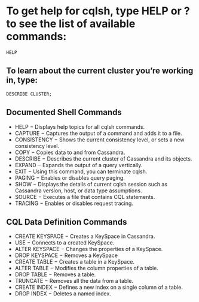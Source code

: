 # To get help for cqlsh, type HELP or ? to see the list of available commands:
```
HELP
```

## To learn about the current cluster you’re working in, type:
```
DESCRIBE CLUSTER;
```

## Documented Shell Commands
- HELP − Displays help topics for all cqlsh commands.
- CAPTURE − Captures the output of a command and adds it to a file.
- CONSISTENCY − Shows the current consistency level, or sets a new consistency level.
- COPY − Copies data to and from Cassandra.
- DESCRIBE − Describes the current cluster of Cassandra and its objects.
- EXPAND − Expands the output of a query vertically.
- EXIT − Using this command, you can terminate cqlsh.
- PAGING − Enables or disables query paging.
- SHOW − Displays the details of current cqlsh session such as Cassandra version, host, or data type assumptions.
- SOURCE − Executes a file that contains CQL statements.
- TRACING − Enables or disables request tracing.


## CQL Data Definition Commands
- CREATE KEYSPACE − Creates a KeySpace in Cassandra.
- USE − Connects to a created KeySpace.
- ALTER KEYSPACE − Changes the properties of a KeySpace.
- DROP KEYSPACE − Removes a KeySpace
- CREATE TABLE − Creates a table in a KeySpace.
- ALTER TABLE − Modifies the column properties of a table.
- DROP TABLE − Removes a table.
- TRUNCATE − Removes all the data from a table.
- CREATE INDEX − Defines a new index on a single column of a table.
- DROP INDEX − Deletes a named index.